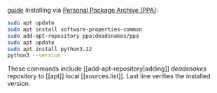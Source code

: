 [guide](https://phoenixnap.com/kb/how-to-install-python-3-ubuntu#ftoc-heading-15)
Installing via [Personal Package Archive (PPA)](https://phoenixnap.com/glossary/personal-package-archive):
```sh
sudo apt update
sudo apt install software-properties-common
sudo add-apt-repository ppa:deadsnakes/ppa
sudo apt update
sudo apt install python3.12
python3 --version
```
These commands include [[add-apt-repository|adding]] *deadsnakes* repository to [[apt]] local [[sources.list]].
Last line verifies the installed version.
